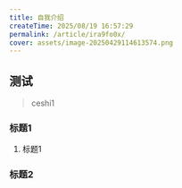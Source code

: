 ```yaml
---
title: 自我介绍
createTime: 2025/08/19 16:57:29
permalink: /article/ira9fo0x/
cover: assets/image-20250429114613574.png
---
```


## 测试

> ceshi1

### 标题1

1. 标题1


### 标题2



